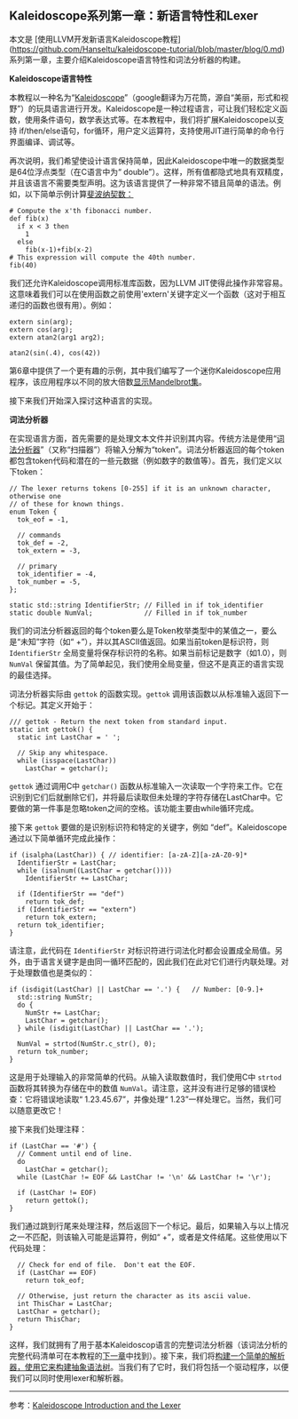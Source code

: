## Kaleidoscope系列第一章：新语言特性和Lexer

本文是 [使用LLVM开发新语言Kaleidoscope教程] (https://github.com/Hanseltu/kaleidoscope-tutorial/blob/master/blog/0.md) 系列第一章，主要介绍Kaleidoscope语言特性和词法分析器的构建。

**Kaleidoscope语言特性**

 本教程以一种名为“[Kaleidoscope](http://en.wikipedia.org/wiki/Kaleidoscope)”（google翻译为万花筒，源自“美丽，形式和视野”）的玩具语言进行开发。Kaleidoscope是一种过程语言，可让我们轻松定义函数，使用条件语句，数学表达式等。在本教程中，我们将扩展Kaleidoscope以支持 if/then/else语句，for循环，用户定义运算符，支持使用JIT进行简单的命令行界面编译、调试等。

再次说明，我们希望使设计语言保持简单，因此Kaleidoscope中唯一的数据类型是64位浮点类型（在C语言中为“ double”）。这样，所有值都隐式地具有双精度，并且该语言不需要类型声明。这为该语言提供了一种非常不错且简单的语法。例如，以下简单示例计算[斐波纳契数：](http://en.wikipedia.org/wiki/Fibonacci_number)

```
# Compute the x'th fibonacci number.
def fib(x)
  if x < 3 then
    1
  else
    fib(x-1)+fib(x-2)
# This expression will compute the 40th number.
fib(40)
```

我们还允许Kaleidoscope调用标准库函数，因为LLVM JIT使得此操作非常容易。这意味着我们可以在使用函数之前使用'extern'关键字定义一个函数（这对于相互递归的函数也很有用）。例如：

```
extern sin(arg);
extern cos(arg);
extern atan2(arg1 arg2);

atan2(sin(.4), cos(42))
```

第6章中提供了一个更有趣的示例，其中我们编写了一个迷你Kaleidoscope应用程序，该应用程序以不同的放大倍数[显示Mandelbrot集](https://www.tuhaoxin.cn/articles/2019/10/02/1570020144718.html)。

接下来我们开始深入探讨这种语言的实现。

**词法分析器**

在实现语言方面，首先需要的是处理文本文件并识别其内容。传统方法是使用“[词法分析器](http://en.wikipedia.org/wiki/Lexical_analysis)”（又称“扫描器”）将输入分解为“token”。词法分析器返回的每个token都包含token代码和潜在的一些元数据（例如数字的数值等）。首先，我们定义以下token：

```
// The lexer returns tokens [0-255] if it is an unknown character, otherwise one
// of these for known things.
enum Token {
  tok_eof = -1,

  // commands
  tok_def = -2,
  tok_extern = -3,

  // primary
  tok_identifier = -4,
  tok_number = -5,
};

static std::string IdentifierStr; // Filled in if tok_identifier
static double NumVal;             // Filled in if tok_number
```

我们的词法分析器返回的每个token要么是Token枚举类型中的某值之一，要么是“未知”字符（如“ +”），并以其ASCII值返回。如果当前token是标识符，则 `IdentifierStr` 全局变量将保存标识符的名称。如果当前标记是数字（如1.0），则 `NumVal` 保留其值。为了简单起见，我们使用全局变量，但这不是真正的语言实现的最佳选择。

词法分析器实际由 `gettok` 的函数实现。`gettok` 调用该函数以从标准输入返回下一个标记。其定义开始于：

```
/// gettok - Return the next token from standard input.
static int gettok() {
  static int LastChar = ' ';

  // Skip any whitespace.
  while (isspace(LastChar))
    LastChar = getchar();
```

`gettok` 通过调用C中 `getchar()` 函数从标准输入一次读取一个字符来工作。它在识别到它们后就删除它们，并将最后读取但未处理的字符存储在LastChar中。它要做的第一件事是忽略token之间的空格。该功能主要由while循环完成。

接下来 `gettok` 要做的是识别标识符和特定的关键字，例如 “def”。Kaleidoscope通过以下简单循环完成此操作：

```
if (isalpha(LastChar)) { // identifier: [a-zA-Z][a-zA-Z0-9]*
  IdentifierStr = LastChar;
  while (isalnum((LastChar = getchar())))
    IdentifierStr += LastChar;

  if (IdentifierStr == "def")
    return tok_def;
  if (IdentifierStr == "extern")
    return tok_extern;
  return tok_identifier;
}
```

请注意，此代码在 `IdentifierStr` 对标识符进行词法化时都会设置成全局值。另外，由于语言关键字是由同一循环匹配的，因此我们在此对它们进行内联处理。对于处理数值也是类似的：

```
if (isdigit(LastChar) || LastChar == '.') {   // Number: [0-9.]+
  std::string NumStr;
  do {
    NumStr += LastChar;
    LastChar = getchar();
  } while (isdigit(LastChar) || LastChar == '.');

  NumVal = strtod(NumStr.c_str(), 0);
  return tok_number;
}
```

这是用于处理输入的非常简单的代码。从输入读取数值时，我们使用C中 `strtod` 函数将其转换为存储在中的数值 `NumVal`。请注意，这并没有进行足够的错误检查：它将错误地读取“ 1.23.45.67”，并像处理“ 1.23”一样处理它。当然，我们可以随意更改它！

接下来我们处理注释：

```
if (LastChar == '#') {
  // Comment until end of line.
  do
    LastChar = getchar();
  while (LastChar != EOF && LastChar != '\n' && LastChar != '\r');

  if (LastChar != EOF)
    return gettok();
}
```

我们通过跳到行尾来处理注释，然后返回下一个标记。最后，如果输入与以上情况之一不匹配，则该输入可能是运算符，例如“ +”，或者是文件结尾。这些使用以下代码处理：

```
  // Check for end of file.  Don't eat the EOF.
  if (LastChar == EOF)
    return tok_eof;

  // Otherwise, just return the character as its ascii value.
  int ThisChar = LastChar;
  LastChar = getchar();
  return ThisChar;
}
```

这样，我们就拥有了用于基本Kaleidoscop语言的完整词法分析器（该词法分析的完整代码清单可在本教程的[下一章](https://github.com/Hanseltu/kaleidoscope-tutorial/blob/master/blog/2.md)中找到）。接下来，我们将[构建一个简单的解析器，使用它来构建抽象语法树](https://github.com/Hanseltu/kaleidoscope-tutorial/blob/master/blog/2.md)。当我们有了它时，我们将包括一个驱动程序，以便我们可以同时使用lexer和解析器。

----

参考：[Kaleidoscope Introduction and the Lexer](https://llvm.org/docs/tutorial/MyFirstLanguageFrontend/LangImpl01.html)
